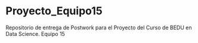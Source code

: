 # Proyecto_Equipo15
Repositorio de entrega de Postwork para el Proyecto del Curso de BEDU en Data Science. Equipo 15
